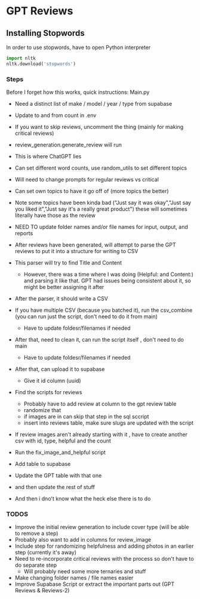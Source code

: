 # GPT Reviews

## Installing Stopwords
In order to use stopwords, have to open Python interpreter

```py
import nltk
nltk.download('stopwords')
``` 

### Steps
Before I forget how this works, quick instructions:
Main.py
- Need a distinct list of make / model / year / type from supabase
- Update to and from count in .env
- If you want to skip reviews, uncomment the thing (mainly for making critical reviews)
-  review_generation.generate_review will run
  - This is where ChatGPT lies
  - Can set different word counts, use random_utils to set different topics
  - Will need to change prompts for regular reviews vs critical
  - Can set own topics to have it go off of (more topics the better)
  - Note some topics have been kinda bad ("Just say it was okay","Just say you liked it","Just say it's a really great product") these will sometimes literally have those as the review
  - NEED TO update folder names and/or file names for input, output, and reports
- After reviews have been generated, will attempt to parse the GPT reviews to put it into a structure for writing to CSV
- This parser will try to find Title and Content
  - However, there was a time where I was doing (Helpful: and Content:) and parsing it like that. GPT had issues being consistent about it, so might be better assigning it after
- After the parser, it should write a CSV
- If you have multiple CSV (because you batched it), run the csv_combine (you can run just the script, don't need to do it from main)
  - Have to update foldesr/filenames if needed
- After that, need to clean it, can run the script itself , don't need to do main
  - Have to update foldesr/filenames if needed
- After that, can upload it to supabase
  - Give it id column (uuid)
- Find the scripts for reviews
  - Probably have to add review at column to the gpt review table 
  - randomize that 
  - if images are in can skip that step in the sql sccript
  - insert into reviews table, make sure slugs are updated with the script
- If review images aren't already starting with it , have to create another csv with id, type, helpful and the count 
- Run the fix_image_and_helpful script 
- Add table to supabase
- Update the GPT table with that one
- and then update the rest of stuff 

- And then i dno't know what the heck else there is to do

### TODOS
- Improve the initial review generation to include cover type (will be able to remove a step)
- Probably also want to add in columns for review_image
- Include step for randomizing helpfulness and adding photos in an earlier step (currently it's away)
- Need to re-incorporate critical reviews with the process so don't have to do separate step
  - Will probably need some more ternaries and stuff 
- Make changing folder names / file names easier 
- Improve Supabase Script or extract the important parts out (GPT Reviews & Reviews-2)
